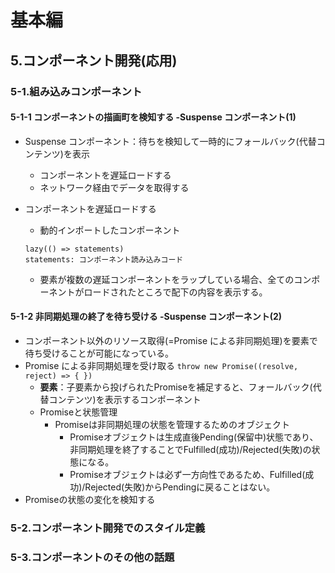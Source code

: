 # 基本編

## 5.コンポーネント開発(応用)

### 5-1.組み込みコンポーネント

#### 5-1-1 コンポーネントの描画町を検知する -Suspense コンポーネント(1)

- Suspense コンポーネント：待ちを検知して一時的にフォールバック(代替コンテンツ)を表示

  - コンポーネントを遅延ロードする
  - ネットワーク経由でデータを取得する

- コンポーネントを遅延ロードする
  - 動的インポートしたコンポーネント
  ```
  lazy(() => statements)
  statements: コンポーネント読み込みコード
  ```
  - <Suspense>要素が複数の遅延コンポーネントをラップしている場合、全てのコンポーネントがロードされたところで配下の内容を表示する。

#### 5-1-2 非同期処理の終了を待ち受ける -Suspense コンポーネント(2)

- コンポーネント以外のリソース取得(=Promise による非同期処理)を<Suspense>要素で待ち受けることが可能になっている。
- Promise による非同期処理を受け取る
  ```throw new Promise((resolve, reject) => { })```
  - **<Suspense>要素**：子要素から投げられたPromiseを補足すると、フォールバック(代替コンテンツ)を表示するコンポーネント
  - Promiseと状態管理
    - Promiseは非同期処理の状態を管理するためのオブジェクト
       - Promiseオブジェクトは生成直後Pending(保留中)状態であり、非同期処理を終了することでFulfilled(成功)/Rejected(失敗)の状態になる。
       - Promiseオブジェクトは必ず一方向性であるため、Fulfilled(成功)/Rejected(失敗)からPendingに戻ることはない。
- Promiseの状態の変化を検知する


### 5-2.コンポーネント開発でのスタイル定義

### 5-3.コンポーネントのその他の話題
